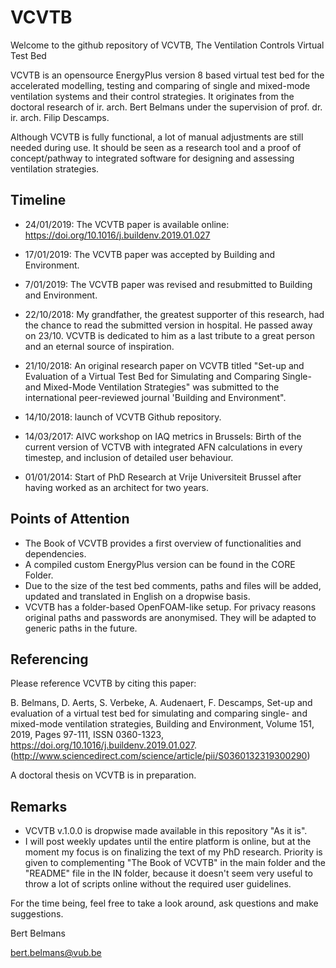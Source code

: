 # VCVTB
Welcome to the github repository of VCVTB, The Ventilation Controls Virtual Test Bed

VCVTB is an opensource EnergyPlus version 8 based virtual test bed for the accelerated modelling, testing and comparing of single and mixed-mode ventilation systems and their control strategies. It originates from the doctoral research of ir. arch. Bert Belmans under the supervision of prof. dr. ir. arch. Filip Descamps.

Although VCVTB is fully functional, a lot of manual adjustments are still needed during use. It should be seen as a research tool and a proof of concept/pathway to integrated software for designing and assessing ventilation strategies.

Timeline
--------------------------

- 24/01/2019: The VCVTB paper is available online: https://doi.org/10.1016/j.buildenv.2019.01.027

- 17/01/2019: The VCVTB paper was accepted by Building and Environment.

- 7/01/2019: The VCVTB paper was revised and resubmitted to Building and Environment.

- 22/10/2018: My grandfather, the greatest supporter of this research, had the chance to read the submitted version in hospital. He passed away on 23/10. VCVTB is dedicated to him as a last tribute to a great person and an eternal source of inspiration.

- 21/10/2018: An original research paper on VCVTB titled "Set-up and Evaluation of a Virtual Test Bed for Simulating and Comparing Single-and Mixed-Mode Ventilation Strategies" was submitted to the international peer-reviewed journal 'Building and Environment".

- 14/10/2018: launch of VCVTB Github repository.

- 14/03/2017: AIVC workshop on IAQ metrics in Brussels: Birth of the current version of VCTVB with integrated AFN calculations in every timestep, and inclusion of detailed user behaviour.

- 01/01/2014: Start of PhD Research at Vrije Universiteit Brussel after having worked as an architect for two years. 

Points of Attention
--------------------------

- The Book of VCVTB provides a first overview of functionalities and dependencies.
- A compiled custom EnergyPlus version can be found in the CORE Folder.
- Due to the size of the test bed comments, paths and files will be added, updated and translated in English on a dropwise basis.
- VCVTB has a folder-based OpenFOAM-like setup. For privacy reasons original paths and passwords are anonymised. They will be adapted to generic paths in the future.

Referencing
--------------------------

Please reference VCVTB by citing this paper:

B. Belmans, D. Aerts, S. Verbeke, A. Audenaert, F. Descamps,
Set-up and evaluation of a virtual test bed for simulating and comparing single- and mixed-mode ventilation strategies,
Building and Environment,
Volume 151,
2019,
Pages 97-111,
ISSN 0360-1323,
https://doi.org/10.1016/j.buildenv.2019.01.027.
(http://www.sciencedirect.com/science/article/pii/S0360132319300290)

A doctoral thesis on VCVTB is in preparation. 

Remarks
--------------------------

- VCVTB v.1.0.0 is dropwise made available in this repository "As it is". 
- I will post weekly updates until the entire platform is online, but at the moment my focus is on finalizing the text of my PhD research. Priority is given to complementing "The Book of VCVTB" in the main folder and the "README" file in the IN folder, because it doesn't seem very useful to throw a lot of scripts online without the required user guidelines.

For the time being, feel free to take a look around, ask questions and make suggestions. 

Bert Belmans

bert.belmans@vub.be
